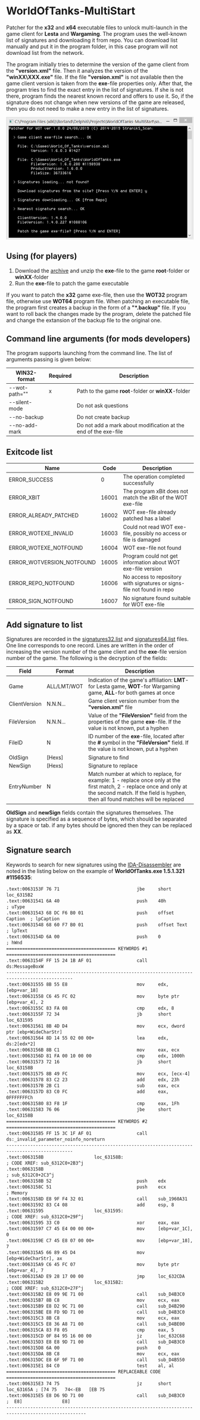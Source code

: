 # WorldOfTanks-MultiStart

Patcher for the **x32** and **x64** executable files to unlock multi-launch in the game client for **Lesta** and **Wargaming**. The program uses the well-known list of signatures and downloading it from repo. You can download list manually and put it in the program folder, in this case program will not download list from the network.

The program initially tries to determine the version of the game client from the **"version.xml"** file. Then it analyzes the version of the **"winXX\XXX.exe"** file. If the file **"version.xml"** is not available then the game client version is taken from the **exe**-file properties only. After that, the program tries to find the exact entry in the list of signatures. If she is not there, program finds the nearest known record and offers to use it. So, if the signature does not change when new versions of the game are released, then you do not need to make a new entry in the list of signatures.

![ScreenShot](./Example.png)

## Using (for players)

1. Download the [archive](./zip/) and unzip the **exe**-file to the game **root**-folder or **winXX**-folder
2. Run the **exe**-file to patch the game executable

If you want to patch the **x32** game exe-file, then use the **WOT32** program file, otherwise use **WOT64** program file. When patching an executable file, the program first creates a backup in the form of a **"*.backup"** file. If you want to roll back the changes made by the program, delete the patched file and change the extansion of the backup file to the original one.

## Command line arguments (for mods developers)

The program supports launching from the command line. The list of arguments passing is given below:

WIN32-format  | Required | Description
--------------|----------|------------------------
--wot-path="" |    x     | Path to the game **root**-folder or **winXX**-folder
--silent-mode |          | Do not ask questions
--no-backup   |          | Do not create backup
--no-add-mark |          | Do not add a mark about modification at the end of the exe-file

## Exitcode list

Name                      | Code  | Description
--------------------------|-------|------------------------
ERROR_SUCCESS             | 0     | The operation completed successfully
ERROR_XBIT                | 16001 | The  program xBit does not match the xBit of the WOT exe-file
ERROR_ALREADY_PATCHED     | 16002 | WOT exe-file already patched has a label
ERROR_WOTEXE_INVALID      | 16003 | Could not read WOT exe-file, possibly no access or file is damaged
ERROR_WOTEXE_NOTFOUND     | 16004 | WOT exe-file not found
ERROR_WOTVERSION_NOTFOUND | 16005 | Program could not get information about WOT exe-file version
ERROR_REPO_NOTFOUND       | 16006 | No access to repository with signatures or signs-file not found in repo
ERROR_SIGN_NOTFOUND       | 16007 | No signature found suitable for WOT exe-file

## Add signature to list

Signatures are recorded in the [signatures32.list](./signatures32.list) and [signatures64.list](./signatures64.list) files. One line corresponds to one record. Lines are written in the order of increasing the version number of the game client and the **exe**-file version number of the game. The following is the decryption of the fields:

Field         | Format      | Description
--------------|-------------|-----------------------------------------------------------
Game          | ALL/LMT/WOT | Indication of the game's affiliation: **LMT**-for Lesta game, **WOT**-for Wargaming game, **ALL**-for both games at once
ClientVersion | N.N.N...    | Game client version number from the **"version.xml"** file
FileVersion   | N.N.N...    | Value of the **"FileVersion"** field from the properties of the game **exe**-file. If the value is not known, put a hyphen
FileID        |   N         | ID number of the **exe**-file, located after the **#** symbol in the **"FileVersion"** field. If the value is not known, put a hyphen
OldSign       | [Hexs]      | Signature to find
NewSign       | [Hexs]      | Signature to replace
EntryNumber   |   N         | Match number at which to replace, for example: 1 - replace once only at the first match, 2 - replace once and only at the second match. If the field is hyphen, then all found matches will be replaced

**OldSign** and **newSign** fields contain the signatures themselves. The signature is specified as a sequence of bytes, which should be separated by a space or tab. if any bytes should be ignored then they can be replaced as **XX**.

## Signature search

Keywords to search for new signatures using the [IDA-Disassembler](https://www.hex-rays.com/) are noted in the listing below on the example of **WorldOfTanks.exe 1.5.1.321 #1156535**:
```
.text:0063153F 76 71                             jbe     short loc_6315B2
.text:00631541 6A 40                             push    40h             ; uType
.text:00631543 68 DC F6 B0 01                    push    offset Caption  ; lpCaption
.text:00631548 68 60 F7 B0 01                    push    offset Text     ; lpText
.text:0063154D 6A 00                             push    0               ; hWnd
========================================= KEYWORDS #1 =========================================
.text:0063154F FF 15 24 1B AF 01                 call    ds:MessageBoxW
-----------------------------------------------------------------------------------------------
.text:00631555 8B 55 E8                          mov     edx, [ebp+var_18]
.text:00631558 C6 45 FC 02                       mov     byte ptr [ebp+var_4], 2
.text:0063155C 83 FA 08                          cmp     edx, 8
.text:0063155F 72 34                             jb      short loc_631595
.text:00631561 8B 4D D4                          mov     ecx, dword ptr [ebp+WideCharStr]
.text:00631564 8D 14 55 02 00 00+                lea     edx, ds:2[edx*2]
.text:0063156B 8B C1                             mov     eax, ecx
.text:0063156D 81 FA 00 10 00 00                 cmp     edx, 1000h
.text:00631573 72 16                             jb      short loc_63158B
.text:00631575 8B 49 FC                          mov     ecx, [ecx-4]
.text:00631578 83 C2 23                          add     edx, 23h
.text:0063157B 2B C1                             sub     eax, ecx
.text:0063157D 83 C0 FC                          add     eax, 0FFFFFFFCh
.text:00631580 83 F8 1F                          cmp     eax, 1Fh
.text:00631583 76 06                             jbe     short loc_63158B
========================================= KEYWORDS #2 =========================================
.text:00631585 FF 15 3C 1F AF 01                 call    ds:_invalid_parameter_noinfo_noreturn
-----------------------------------------------------------------------------------------------
.text:0063158B                   loc_63158B:                             ; CODE XREF: sub_6312C0+2B3^j
.text:0063158B                                                           ; sub_6312C0+2C3^j
.text:0063158B 52                                push    edx
.text:0063158C 51                                push    ecx             ; Memory
.text:0063158D E8 9F F4 32 01                    call    sub_1960A31
.text:00631592 83 C4 08                          add     esp, 8
.text:00631595                   loc_631595:                             ; CODE XREF: sub_6312C0+29F^j
.text:00631595 33 C0                             xor     eax, eax
.text:00631597 C7 45 E4 00 00 00+                mov     [ebp+var_1C], 0
.text:0063159E C7 45 E8 07 00 00+                mov     [ebp+var_18], 7
.text:006315A5 66 89 45 D4                       mov     [ebp+WideCharStr], ax
.text:006315A9 C6 45 FC 07                       mov     byte ptr [ebp+var_4], 7
.text:006315AD E9 28 17 00 00                    jmp     loc_632CDA
.text:006315B2                   loc_6315B2:                             ; CODE XREF: sub_6312C0+27F^j
.text:006315B2 E8 09 9E 71 00                    call    sub_D4B3C0
.text:006315B7 8B C8                             mov     ecx, eax
.text:006315B9 E8 D2 9C 71 00                    call    sub_D4B290
.text:006315BE E8 FD 9D 71 00                    call    sub_D4B3C0
.text:006315C3 8B C8                             mov     ecx, eax
.text:006315C5 E8 36 A8 71 00                    call    sub_D4BE00
.text:006315CA 83 F8 05                          cmp     eax, 5
.text:006315CD 0F 84 95 16 00 00                 jz      loc_632C68
.text:006315D3 E8 E8 9D 71 00                    call    sub_D4B3C0
.text:006315D8 6A 00                             push    0
.text:006315DA 8B C8                             mov     ecx, eax
.text:006315DC E8 6F 9F 71 00                    call    sub_D4B550
.text:006315E1 84 C0                             test    al, al
========================================= REPLACEABLE CODE =========================================
.text:006315E3 74 75                             jz      short loc_63165A ; [74 75   74<-EB   [EB 75
.text:006315E5 E8 D6 9D 71 00                    call    sub_D4B3C0       ;  E8]               E8]
----------------------------------------------------------------------------------------------------
```
